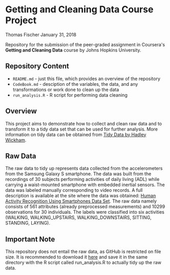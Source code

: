 Getting and Cleaning Data Course Project
===========

Thomas Fischer
January 31, 2018

Repository for the submission of the peer-graded assignment in Coursera's **Getting and Cleaning Data** course by Johns Hopkins University.

## Repository Content

* `README.md` - just this file, which provides an overview of the repository
* `CodeBook.md` - desciption of the variables, the data, and any transformations or work done to clean up the data 
* `run_analysis.R` - R script for performing data cleaning


## Overview
This project aims to demonstrate how to collect and clean raw data and to transform it to a tidy data set that can be used for further analysis. More information on tidy data can be obtained from [Tidy Data by Hadley Wickham](http://vita.had.co.nz/papers/tidy-data.pdf).

## Raw Data
The raw data to tidy up represents data collected from the accelerometers from the Samsung Galaxy S smartphone. The data was built from the recordings of 30 subjects performing activities of daily living (ADL) while carrying a waist-mounted smartphone with embedded inertial sensors. The data was labeled manually corresponding to video records.
A full description is available at the site where the data was obtained: [Human Activity Recognition Using Smartphones Data Set](http://archive.ics.uci.edu/ml/datasets/Human+Activity+Recognition+Using+Smartphones). 
The raw data namely consists of 561 attributes (already preprocessed measurements) and 10299 observations for 30 individuals.
The labels were classified into six activities (WALKING, WALKING_UPSTAIRS, WALKING_DOWNSTAIRS, SITTING, STANDING, LAYING).

## Important Note
This repository does not entail the raw data, as GitHub is restricted on file size. It is recommended to download it [here](https://d396qusza40orc.cloudfront.net/getdata%2Fprojectfiles%2FUCI%20HAR%20Dataset.zip) and save it in the same directory with the R script called run_analysis.R to actually tidy up the raw data.



